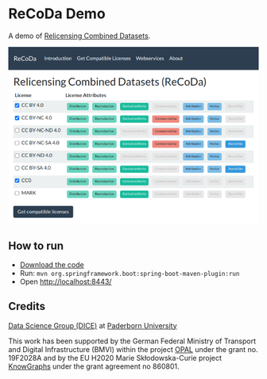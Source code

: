 # ReCoDa Demo

A demo of [Relicensing Combined Datasets](https://github.com/dice-group/ReCoDa).

![ReCoDa](doc/ReCoDa-Screenshot.png)


## How to run

- [Download the code](https://github.com/dice-group/ReCoDa/archive/demo.zip)
- Run: `mvn org.springframework.boot:spring-boot-maven-plugin:run`
- Open [http://localhost:8443/](http://localhost:8443/)


## Credits

[Data Science Group (DICE)](https://dice-research.org/) at [Paderborn University](https://www.uni-paderborn.de/)

This work has been supported by the German Federal Ministry of Transport and Digital Infrastructure (BMVI) within the
project [OPAL](https://dice-research.org/OPAL) under the grant no. 19F2028A and by the EU
H2020 Marie Skłodowska-Curie project [KnowGraphs](https://knowgraphs.eu/) under
the grant agreement no 860801.

